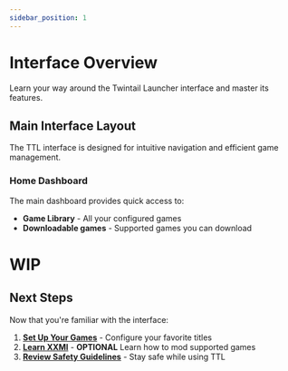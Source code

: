 ```yaml
---
sidebar_position: 1
---
```


# Interface Overview

Learn your way around the Twintail Launcher interface and master its features.

## Main Interface Layout

The TTL interface is designed for intuitive navigation and efficient game management.

### Home Dashboard

The main dashboard provides quick access to:

- **Game Library** - All your configured games
- **Downloadable games** - Supported games you can download


# WIP

## Next Steps

Now that you're familiar with the interface:

1. **[Set Up Your Games](../games/genshin-impact)** - Configure your favorite titles
2. **[Learn XXMI](./mod-management)** - **OPTIONAL** Learn how to mod supported games
3. **[Review Safety Guidelines](../safety-guide)** - Stay safe while using TTL
